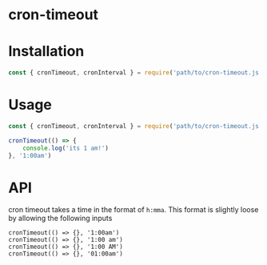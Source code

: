 # cron-timeout

# Installation
```javascript
const { cronTimeout, cronInterval } = require('path/to/cron-timeout.js')
```

# Usage
```javascript
const { cronTimeout, cronInterval } = require('path/to/cron-timeout.js')

cronTimeout(() => {
    console.log('its 1 am!')
}, '1:00am')
```

# API
cron timeout takes a time in the format of `h:mma`. This format is slightly loose by allowing the following inputs

```
cronTimeout(() => {}, '1:00am')
cronTimeout(() => {}, '1:00 am')
cronTimeout(() => {}, '1:00 AM')
cronTimeout(() => {}, '01:00am')
```
